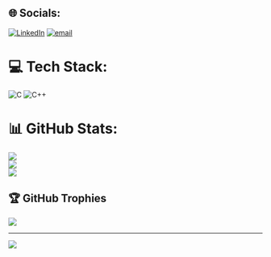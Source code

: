 
## 🌐 Socials:
[![LinkedIn](https://img.shields.io/badge/LinkedIn-%230077B5.svg?logo=linkedin&logoColor=white)](https://linkedin.com/in/matheus-leal-aab598283) [![email](https://img.shields.io/badge/Email-D14836?logo=gmail&logoColor=white)](mailto:matheusleal11104@gmail.com) 

# 💻 Tech Stack:
![C](https://img.shields.io/badge/c-%2300599C.svg?style=for-the-badge&logo=c&logoColor=white) ![C++](https://img.shields.io/badge/c++-%2300599C.svg?style=for-the-badge&logo=c%2B%2B&logoColor=white)
# 📊 GitHub Stats:
![](https://github-readme-stats.vercel.app/api?username=MatheusLealCard&theme=dracula&hide_border=true&include_all_commits=false&count_private=false)<br/>
![](https://nirzak-streak-stats.vercel.app/?user=MatheusLealCard&theme=dracula&hide_border=true)<br/>
![](https://github-readme-stats.vercel.app/api/top-langs/?username=MatheusLealCard&theme=dracula&hide_border=true&include_all_commits=false&count_private=false&layout=compact)

## 🏆 GitHub Trophies
![](https://github-profile-trophy.vercel.app/?username=MatheusLealCard&theme=dracula&no-frame=true&no-bg=false&margin-w=4)

---
[![](https://visitcount.itsvg.in/api?id=MatheusLealCard&icon=0&color=0)](https://visitcount.itsvg.in)

<!-- Proudly created with GPRM ( https://gprm.itsvg.in ) -->
